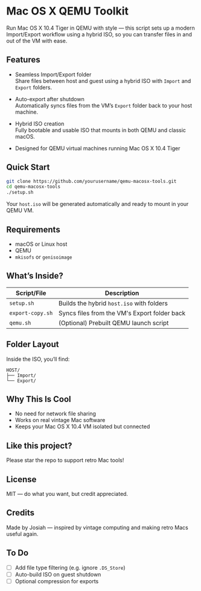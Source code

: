 # Mac OS X QEMU Toolkit

Run Mac OS X 10.4 Tiger in QEMU with style — this script sets up a modern Import/Export workflow using a hybrid ISO, so you can transfer files in and out of the VM with ease.

## Features

- Seamless Import/Export folder  
  Share files between host and guest using a hybrid ISO with `Import` and `Export` folders.

- Auto-export after shutdown  
  Automatically syncs files from the VM’s `Export` folder back to your host machine.

- Hybrid ISO creation  
  Fully bootable and usable ISO that mounts in both QEMU and classic macOS.

- Designed for QEMU virtual machines running Mac OS X 10.4 Tiger

## Quick Start

```bash
git clone https://github.com/yourusername/qemu-macosx-tools.git
cd qemu-macosx-tools
./setup.sh
```

Your `host.iso` will be generated automatically and ready to mount in your QEMU VM.

## Requirements

- macOS or Linux host
- QEMU
- `mkisofs` or `genisoimage`

## What’s Inside?

| Script/File     | Description                                  |
|-----------------|----------------------------------------------|
| `setup.sh`      | Builds the hybrid `host.iso` with folders    |
| `export-copy.sh`| Syncs files from the VM's Export folder back |
| `qemu.sh`       | (Optional) Prebuilt QEMU launch script       |

## Folder Layout

Inside the ISO, you’ll find:

```
HOST/
├── Import/
└── Export/
```

## Why This Is Cool

- No need for network file sharing
- Works on real vintage Mac software
- Keeps your Mac OS X 10.4 VM isolated but connected

## Like this project?

Please star the repo to support retro Mac tools!

## License

MIT — do what you want, but credit appreciated.

## Credits

Made by Josiah — inspired by vintage computing and making retro Macs useful again.

## To Do

- [ ] Add file type filtering (e.g. ignore `.DS_Store`)
- [ ] Auto-build ISO on guest shutdown
- [ ] Optional compression for exports
